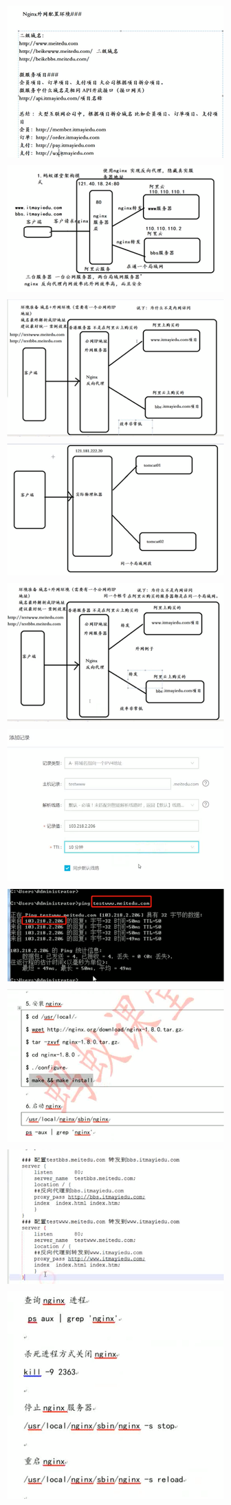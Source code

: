 ![](https://raw.githubusercontent.com/Hi-jing/MdPictureBed/master/%E9%98%BF%E9%87%8C%E4%BA%91%E7%8E%AF%E5%A2%83%E5%AE%9E%E6%88%98%E6%90%AD%E5%BB%BANginx%E6%9C%8D%E5%8A%A1%E5%99%A8/20190728222335.png)

![](https://raw.githubusercontent.com/Hi-jing/MdPictureBed/master/%E9%98%BF%E9%87%8C%E4%BA%91%E7%8E%AF%E5%A2%83%E5%AE%9E%E6%88%98%E6%90%AD%E5%BB%BANginx%E6%9C%8D%E5%8A%A1%E5%99%A8/20190728223537.png)

![](https://raw.githubusercontent.com/Hi-jing/MdPictureBed/master/%E9%98%BF%E9%87%8C%E4%BA%91%E7%8E%AF%E5%A2%83%E5%AE%9E%E6%88%98%E6%90%AD%E5%BB%BANginx%E6%9C%8D%E5%8A%A1%E5%99%A8/20190728223652.png)

![](https://raw.githubusercontent.com/Hi-jing/MdPictureBed/master/%E9%98%BF%E9%87%8C%E4%BA%91%E7%8E%AF%E5%A2%83%E5%AE%9E%E6%88%98%E6%90%AD%E5%BB%BANginx%E6%9C%8D%E5%8A%A1%E5%99%A8/20190728224453.png)

![](https://raw.githubusercontent.com/Hi-jing/MdPictureBed/master/%E9%98%BF%E9%87%8C%E4%BA%91%E7%8E%AF%E5%A2%83%E5%AE%9E%E6%88%98%E6%90%AD%E5%BB%BANginx%E6%9C%8D%E5%8A%A1%E5%99%A8/9c9d540888ce7cdac3746cd1bb32588.png)

![](https://raw.githubusercontent.com/Hi-jing/MdPictureBed/master/%E9%98%BF%E9%87%8C%E4%BA%91%E7%8E%AF%E5%A2%83%E5%AE%9E%E6%88%98%E6%90%AD%E5%BB%BANginx%E6%9C%8D%E5%8A%A1%E5%99%A8/20190728231019.png)

![](https://raw.githubusercontent.com/Hi-jing/MdPictureBed/master/%E9%98%BF%E9%87%8C%E4%BA%91%E7%8E%AF%E5%A2%83%E5%AE%9E%E6%88%98%E6%90%AD%E5%BB%BANginx%E6%9C%8D%E5%8A%A1%E5%99%A8/20190728231111.png)

![](https://raw.githubusercontent.com/Hi-jing/MdPictureBed/master/%E9%98%BF%E9%87%8C%E4%BA%91%E7%8E%AF%E5%A2%83%E5%AE%9E%E6%88%98%E6%90%AD%E5%BB%BANginx%E6%9C%8D%E5%8A%A1%E5%99%A8/20190728234929.png)

![](https://raw.githubusercontent.com/Hi-jing/MdPictureBed/master/%E9%98%BF%E9%87%8C%E4%BA%91%E7%8E%AF%E5%A2%83%E5%AE%9E%E6%88%98%E6%90%AD%E5%BB%BANginx%E6%9C%8D%E5%8A%A1%E5%99%A8/20190728235223.png)

![](https://raw.githubusercontent.com/Hi-jing/MdPictureBed/master/%E9%98%BF%E9%87%8C%E4%BA%91%E7%8E%AF%E5%A2%83%E5%AE%9E%E6%88%98%E6%90%AD%E5%BB%BANginx%E6%9C%8D%E5%8A%A1%E5%99%A8/20190728235409.png)